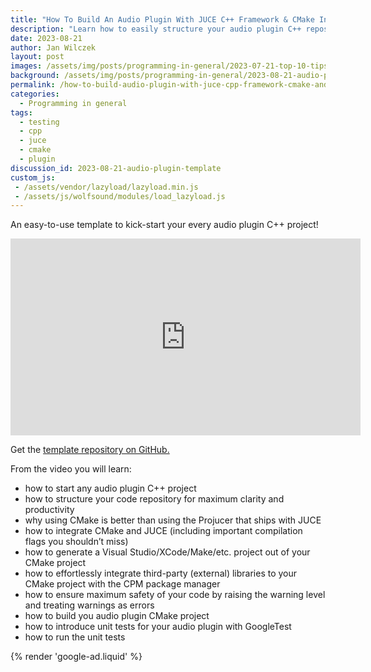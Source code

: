 ```yaml
---
title: "How To Build An Audio Plugin With JUCE C++ Framework & CMake In 2023 (With Unit Tests)"
description: "Learn how to easily structure your audio plugin C++ repository and integrate all the libraries that you want with CMake."
date: 2023-08-21
author: Jan Wilczek
layout: post
images: /assets/img/posts/programming-in-general/2023-07-21-top-10-tips-for-audio-programmer-job-interview/
background: /assets/img/posts/programming-in-general/2023-08-21-audio-plugin-template/Thumbnail.webp
permalink: /how-to-build-audio-plugin-with-juce-cpp-framework-cmake-and-unit-tests/
categories:
  - Programming in general
tags:
  - testing
  - cpp
  - juce
  - cmake
  - plugin
discussion_id: 2023-08-21-audio-plugin-template
custom_js:
 - /assets/vendor/lazyload/lazyload.min.js
 - /assets/js/wolfsound/modules/load_lazyload.js
---
```

An easy-to-use template to kick-start your every audio plugin C++ project!

<iframe width="560" height="315" src="https://www.youtube.com/embed/Uq7Hwt18s3s?si=DPit1QziNoJYawfF" title="YouTube video player" frameborder="0" allow="accelerometer; autoplay; clipboard-write; encrypted-media; gyroscope; picture-in-picture; web-share" allowfullscreen></iframe>

Get the [template repository on GitHub.](https://github.com/JanWilczek/audio-plugin-template)

From the video you will learn:

- how to start any audio plugin C++ project
- how to structure your code repository for maximum clarity and productivity
- why using CMake is better than using the Projucer that ships with JUCE
- how to integrate CMake and JUCE (including important compilation flags you shouldn’t miss)
- how to generate a Visual Studio/XCode/Make/etc. project out of your CMake project
- how to effortlessly integrate third-party (external) libraries to your CMake project with the CPM package manager
- how to ensure maximum safety of your code by raising the warning level and treating warnings as errors
- how to build you audio plugin CMake project
- how to introduce unit tests for your audio plugin with GoogleTest
- how to run the unit tests

{% render 'google-ad.liquid' %}
